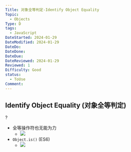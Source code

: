 ```yaml
---
Title: 对象全等判定-Identify Object Equality
Topic:
  - Objects
Type: D
tags:
  - JavaScript
DateStarted: 2024-01-29
DateModified: 2024-01-29
DateDo: 
DateDone: 
DateDue: 
DateReviewed: 2024-01-29
Reviewed: 1
Difficulty: Good
status:
  - ToUse
Comment:
---
```

## Identify Object Equality (对象全等判定)
?
- 全等操作符也无能为力
  - ![](1692024519319.png)
- `Object.is()` (ES6)
  - ![](1692024510364.png)